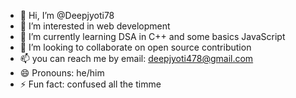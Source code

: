 - 👋 Hi, I’m @Deepjyoti78
- 👀 I’m interested in web development
- 🌱 I’m currently learning DSA in C++ and some basics JavaScript
- 💞️ I’m looking to collaborate on open source contribution
- 📫 you can reach me by email: deepjyoti478@gmail.com
- 😄 Pronouns: he/him
- ⚡ Fun fact: confused all the timme

<!---
Deepjyoti78/Deepjyoti78 is a ✨ special ✨ repository because its `README.md` (this file) appears on your GitHub profile.
You can click the Preview link to take a look at your changes.
--->
